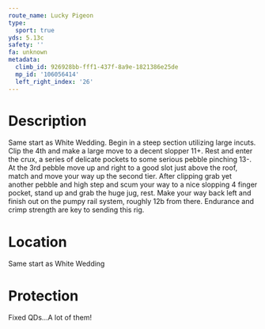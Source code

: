 ```yaml
---
route_name: Lucky Pigeon
type:
  sport: true
yds: 5.13c
safety: ''
fa: unknown
metadata:
  climb_id: 926928bb-fff1-437f-8a9e-1821386e25de
  mp_id: '106056414'
  left_right_index: '26'
---
```

# Description
Same start as White Wedding. Begin in a steep section utilizing large incuts. Clip the 4th and make a large move to a decent slopper 11+. Rest and enter the crux, a series of delicate pockets to some serious pebble pinching 13-. At the 3rd pebble move up and right to a good slot just above the roof, match and move your way up the second tier. After clipping grab yet another pebble and high step and scum your way to a nice slopping 4 finger pocket, stand up and grab the huge jug, rest. Make your way back left and finish out on the pumpy rail system, roughly 12b from there. Endurance and crimp strength are key to sending this rig.

# Location
Same start as White Wedding

# Protection
Fixed QDs...A lot of them!
